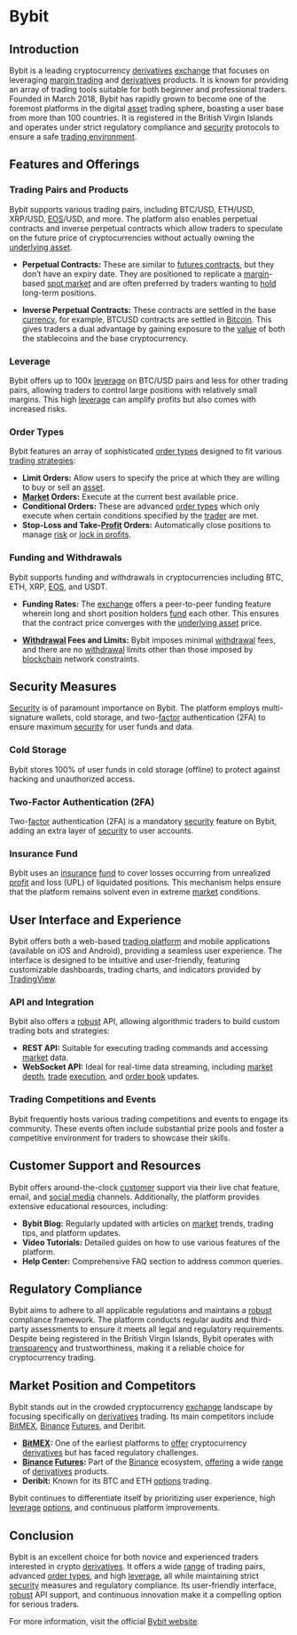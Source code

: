 # Bybit

## Introduction

Bybit is a leading cryptocurrency [derivatives](../d/derivatives.md) [exchange](../e/exchange.md) that focuses on leveraging [margin trading](../m/margin_trading.md) and [derivatives](../d/derivatives.md) products. It is known for providing an array of trading tools suitable for both beginner and professional traders. Founded in March 2018, Bybit has rapidly grown to become one of the foremost platforms in the digital [asset](../a/asset.md) trading sphere, boasting a user base from more than 100 countries. It is registered in the British Virgin Islands and operates under strict regulatory compliance and [security](../s/security.md) protocols to ensure a safe [trading environment](../t/trading_environment.md).

## Features and Offerings

### Trading Pairs and Products

Bybit supports various trading pairs, including BTC/USD, ETH/USD, XRP/USD, [EOS](../e/eos.md)/USD, and more. The platform also enables perpetual contracts and inverse perpetual contracts which allow traders to speculate on the future price of cryptocurrencies without actually owning the [underlying asset](../u/underlying_asset.md). 

- **Perpetual Contracts:** These are similar to [futures contracts](../f/futures_contracts.md), but they don’t have an expiry date. They are positioned to replicate a [margin](../m/margin.md)-based [spot market](../s/spot_market.md) and are often preferred by traders wanting to [hold](../h/hold.md) long-term positions.

- **Inverse Perpetual Contracts:** These contracts are settled in the base [currency](../c/currency.md), for example, BTCUSD contracts are settled in [Bitcoin](../b/bitcoin.md). This gives traders a dual advantage by gaining exposure to the [value](../v/value.md) of both the stablecoins and the base cryptocurrency.

### Leverage

Bybit offers up to 100x [leverage](../l/leverage.md) on BTC/USD pairs and less for other trading pairs, allowing traders to control large positions with relatively small margins. This high [leverage](../l/leverage.md) can amplify profits but also comes with increased risks.

### Order Types

Bybit features an array of sophisticated [order types](../o/order_types_in_trading.md) designed to fit various [trading strategies](../t/trading_strategies.md):

- **Limit Orders:** Allow users to specify the price at which they are willing to buy or sell an [asset](../a/asset.md).
- **[Market](../m/market.md) Orders:** Execute at the current best available price.
- **Conditional Orders:** These are advanced [order types](../o/order_types_in_trading.md) which only execute when certain conditions specified by the [trader](../t/trader.md) are met.
- **Stop-Loss and Take-[Profit](../p/profit.md) Orders:** Automatically close positions to manage [risk](../r/risk.md) or [lock in profits](../l/lock_in_profits.md).

### Funding and Withdrawals

Bybit supports funding and withdrawals in cryptocurrencies including BTC, ETH, XRP, [EOS](../e/eos.md), and USDT.

- **Funding Rates:** The [exchange](../e/exchange.md) offers a peer-to-peer funding feature wherein long and short position holders [fund](../f/fund.md) each other. This ensures that the contract price converges with the [underlying asset](../u/underlying_asset.md) price.
  
- **[Withdrawal](../w/withdrawal.md) Fees and Limits:** Bybit imposes minimal [withdrawal](../w/withdrawal.md) fees, and there are no [withdrawal](../w/withdrawal.md) limits other than those imposed by [blockchain](../b/blockchain_in_trading.md) network constraints.

## Security Measures

[Security](../s/security.md) is of paramount importance on Bybit. The platform employs multi-signature wallets, cold storage, and two-[factor](../f/factor.md) authentication (2FA) to ensure maximum [security](../s/security.md) for user funds and data.

### Cold Storage

Bybit stores 100% of user funds in cold storage (offline) to protect against hacking and unauthorized access.

### Two-Factor Authentication (2FA)

Two-[factor](../f/factor.md) authentication (2FA) is a mandatory [security](../s/security.md) feature on Bybit, adding an extra layer of [security](../s/security.md) to user accounts.

### Insurance Fund

Bybit uses an [insurance](../i/insurance.md) [fund](../f/fund.md) to cover losses occurring from unrealized [profit](../p/profit.md) and loss (UPL) of liquidated positions. This mechanism helps ensure that the platform remains solvent even in extreme [market](../m/market.md) conditions.

## User Interface and Experience

Bybit offers both a web-based [trading platform](../t/trading_platform.md) and mobile applications (available on iOS and Android), providing a seamless user experience. The interface is designed to be intuitive and user-friendly, featuring customizable dashboards, trading charts, and indicators provided by [TradingView](../t/tradingview.md).

### API and Integration

Bybit also offers a [robust](../r/robust.md) API, allowing algorithmic traders to build custom trading bots and strategies:

- **REST API:** Suitable for executing trading commands and accessing [market](../m/market.md) data.
- **WebSocket API:** Ideal for real-time data streaming, including [market depth](../m/market_depth.md), [trade](../t/trade.md) [execution](../e/execution.md), and [order book](../o/order_book.md) updates.

### Trading Competitions and Events

Bybit frequently hosts various trading competitions and events to engage its community. These events often include substantial prize pools and foster a competitive environment for traders to showcase their skills.

## Customer Support and Resources

Bybit offers around-the-clock [customer](../c/customer.md) support via their live chat feature, email, and [social media](../s/social_media.md) channels. Additionally, the platform provides extensive educational resources, including:

- **Bybit Blog:** Regularly updated with articles on [market](../m/market.md) trends, trading tips, and platform updates.
- **Video Tutorials:** Detailed guides on how to use various features of the platform.
- **Help Center:** Comprehensive FAQ section to address common queries.

## Regulatory Compliance

Bybit aims to adhere to all applicable regulations and maintains a [robust](../r/robust.md) compliance framework. The platform conducts regular audits and third-party assessments to ensure it meets all legal and regulatory requirements. Despite being registered in the British Virgin Islands, Bybit operates with [transparency](../t/transparency.md) and trustworthiness, making it a reliable choice for cryptocurrency trading.

## Market Position and Competitors

Bybit stands out in the crowded cryptocurrency [exchange](../e/exchange.md) landscape by focusing specifically on [derivatives](../d/derivatives.md) trading. Its main competitors include [BitMEX](../b/bitmex.md), [Binance](../b/binance.md) [Futures](../f/futures.md), and Deribit.

- **[BitMEX](../b/bitmex.md):** One of the earliest platforms to [offer](../o/offer.md) cryptocurrency [derivatives](../d/derivatives.md) but has faced regulatory challenges.
- **[Binance](../b/binance.md) [Futures](../f/futures.md):** Part of the [Binance](../b/binance.md) ecosystem, [offering](../o/offering.md) a wide [range](../r/range.md) of [derivatives](../d/derivatives.md) products.
- **Deribit:** Known for its BTC and ETH [options](../o/options.md) trading.

Bybit continues to differentiate itself by prioritizing user experience, high [leverage](../l/leverage.md) [options](../o/options.md), and continuous platform improvements.

## Conclusion

Bybit is an excellent choice for both novice and experienced traders interested in crypto [derivatives](../d/derivatives.md). It offers a wide [range](../r/range.md) of trading pairs, advanced [order types](../o/order_types_in_trading.md), and high [leverage](../l/leverage.md), all while maintaining strict [security](../s/security.md) measures and regulatory compliance. Its user-friendly interface, [robust](../r/robust.md) API support, and continuous innovation make it a compelling option for serious traders.

For more information, visit the official [Bybit website](https://www.bybit.com/).